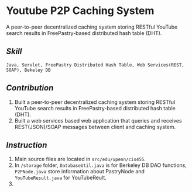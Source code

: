 Youtube P2P Caching System
==========================

A peer-to-peer decentralized caching system storing RESTful YouTube search results in FreePastry-based distributed hash table (DHT).

## _Skill_
    Java, Servlet, FreePastry Distributed Hash Table, Web Services(REST, SOAP), Bekeley DB

## _Contribution_
1. Built a peer-to-peer decentralized caching system storing RESTful YouTube search results in FreePastry-based distributed hash table (DHT).
2. Built a web services based web application that queries and receives REST(JSON)/SOAP messages between client and caching system.

## _Instruction_
1. Main source files are located in `src/edu/upenn/cis455`.
2. In `/storage` folder, `DatabaseUtil.java` is for Berkeley DB DAO functions, `P2PNode.java` store information about PastryNode and `YouTubeResult.java` for YouTubeReult.
3. 
